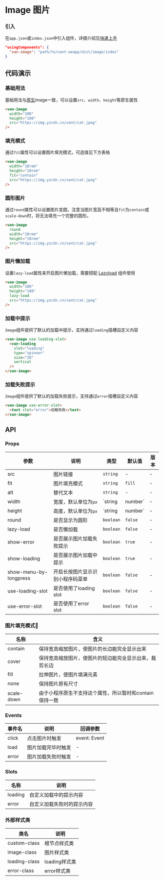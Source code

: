 # Image 图片

### 引入

在`app.json`或`index.json`中引入组件，详细介绍见[快速上手](#/quickstart#yin-ru-zu-jian)

```json
"usingComponents": {
  "van-image": "path/to/vant-weapp/dist/image/index"
}
```

## 代码演示

### 基础用法

基础用法与[原生](https://developers.weixin.qq.com/miniprogram/dev/component/image.html)image一致，可以设置`src`、`width`、`height`等原生属性

```html
<van-image
  width="100"
  height="100"
  src="https://img.yzcdn.cn/vant/cat.jpeg"
/>
```

### 填充模式

通过`fit`属性可以设置图片填充模式，可选值见下方表格

```html
<van-image
  width="10rem"
  height="10rem"
  fit="contain"
  src="https://img.yzcdn.cn/vant/cat.jpeg"
/>
```

### 圆形图片

通过`round`属性可以设置图片变圆，注意当图片宽高不相等且`fit`为`contain`或`scale-down`时，将无法填充一个完整的圆形。

```html
<van-image
  round
  width="10rem"
  height="10rem"
  src="https://img.yzcdn.cn/vant/cat.jpeg"
/>
```

### 图片懒加载

设置`lazy-load`属性来开启图片懒加载，需要搭配 [Lazyload](#/zh-CN/lazyload) 组件使用

```html
<van-image
  width="100"
  height="100"
  lazy-load
  src="https://img.yzcdn.cn/vant/cat.jpeg"
/>
```

### 加载中提示

`Image`组件提供了默认的加载中提示，支持通过`loading`插槽自定义内容

```html
<van-image use-loading-slot>
  <van-loading
    slot="loading"
    type="spinner"
    size="20"
    vertical
  />
</van-image>
```

### 加载失败提示

`Image`组件提供了默认的加载失败提示，支持通过`error`插槽自定义内容

```html
<van-image use-error-slot>
  <text slot="error">加载失败</text>
</van-image>
```

## API

### Props

| 参数 | 说明 | 类型 | 默认值 | 版本 |
|------|------|------|------|------|
| src | 图片链接 | `string` | - | - |
| fit | 图片填充模式 | `string` | `fill` | - |
| alt | 替代文本 | `string` | - | - |
| width | 宽度，默认单位为`px` | `string | number` | - | - |
| height | 高度，默认单位为`px` | `string | number` | - | - |
| round | 是否显示为圆形 | `boolean` | `false` | - |
| lazy-load | 是否懒加载 | `boolean` | `false` | - |
| show-error | 是否展示图片加载失败提示 | `boolean` | `true` | - |
| show-loading | 是否展示图片加载中提示 | `boolean` | `true` | - |
| show-menu-by-longpress | 开启长按图片显示识别小程序码菜单 | `boolean` | `false` | - |
| use-loading-slot | 是否使用了loading slot | `boolean` | `false` | - |
| use-error-slot | 是否使用了error slot | `boolean` | `false` | - |

### 图片填充模式

| 名称 | 含义 |
|------|------|
| contain | 保持宽高缩放图片，使图片的长边能完全显示出来 |
| cover | 保持宽高缩放图片，使图片的短边能完全显示出来，裁剪长边 |
| fill | 拉伸图片，使图片填满元素 |
| none | 保持图片原有尺寸 |
| scale-down | 由于小程序原生不支持这个属性，所以暂时和contain保持一致 |

### Events

| 事件名 | 说明 | 回调参数 |
|------|------|------|
| click | 点击图片时触发 | event: Event |
| load | 图片加载完毕时触发 | - |
| error | 图片加载失败时触发 | - |

### Slots

| 名称 | 说明 |
|------|------|
| loading | 自定义加载中的提示内容 |
| error | 自定义加载失败时的提示内容 |

### 外部样式类

| 类名 | 说明 |
|-----------|-----------|
| custom-class | 根节点样式类 |
| image-class | 图片样式类 |
| loading-class | loading样式类 |
| error-class | error样式类 |
